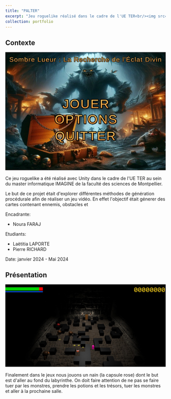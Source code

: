 ```yaml
---
title: "PALTER"
excerpt: "Jeu roguelike réalisé dans le cadre de l'UE TER<br/><img src='/images/PALTERMainMenu.jpeg'>"
collection: portfolio
---
```


## Contexte
![Map](/images/PALTERMainMenu.jpeg)

Ce jeu roguelike a été réalisé avec Unity dans le cadre de l'UE TER au sein du master informatique IMAGINE de la faculté des sciences de Montpellier.

Le but de ce projet était d'explorer différentes méthodes de génération procédurale afin de réaliser un jeu vidéo. En effet l'objectif était génerer des cartes contenant ennemis, obstacles et 

Encadrante:
- Noura FARAJ

Etudiants:
- Laëtitia LAPORTE
- Pierre RICHARD

Date: janvier 2024 - Mai 2024


## Présentation 
![Map](/images/PALTERMain.jpeg)

Finalement dans le jeux nous jouons un nain (la capsule rose) dont le but est d'aller au fond du labyrinthe. On doit faire attention de ne pas se faire tuer par les monstres, prendre les potions et les trésors, tuer les monstres et aller à la prochaine salle.